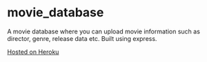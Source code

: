 # movie_database

A movie database where you can upload movie information such as director, genre, release data etc. Built using express.

<a href="https://frozen-coast-27387.herokuapp.com/">Hosted on Heroku</a>
